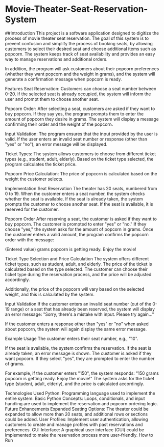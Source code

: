 # Movie-Theater-Seat-Reservation-System

##Introduction
This project is a software application designed to digitize the process of movie theater seat reservation. The goal of this system is to prevent confusion and simplify the process of booking seats, by allowing customers to select their desired seat and choose additional items such as popcorn. The system keeps track of seat availability and provides an easy way to manage reservations and additional orders.

In addition, the program will ask customers about their popcorn preferences (whether they want popcorn and the weight in grams), and the system will generate a confirmation message when popcorn is ready.

Features
Seat Reservation: Customers can choose a seat number between 0-20. If the selected seat is already occupied, the system will inform the user and prompt them to choose another seat.

Popcorn Order: After selecting a seat, customers are asked if they want to buy popcorn. If they say yes, the program prompts them to enter the amount of popcorn they desire in grams. The system will display a message confirming their order and the weight of the popcorn.

Input Validation: The program ensures that the input provided by the user is valid. If the user enters an invalid seat number or response (other than "yes" or "no"), an error message will be displayed.

Ticket Types: The system allows customers to choose from different ticket types (e.g., student, adult, elderly). Based on the ticket type selected, the program calculates the ticket price.

Popcorn Price Calculation: The price of popcorn is calculated based on the weight the customer selects.

Implementation
Seat Reservation
The theater has 20 seats, numbered from 0 to 19. When the customer enters a seat number, the system checks whether the seat is available. If the seat is already taken, the system prompts the customer to choose another seat. If the seat is available, it is reserved for the customer.

Popcorn Order
After reserving a seat, the customer is asked if they want to buy popcorn. The customer is prompted to enter "yes" or "no." If they choose "yes," the system asks for the amount of popcorn in grams. Once the customer enters a valid amount, the program confirms the popcorn order with the message:

(Entered value) grams popcorn is getting ready. Enjoy the movie!

Ticket Type Selection and Price Calculation
The system offers different ticket types, such as student, adult, and elderly. The price of the ticket is calculated based on the type selected. The customer can choose their ticket type during the reservation process, and the price will be adjusted accordingly.

Additionally, the price of the popcorn will vary based on the selected weight, and this is calculated by the system.

Input Validation
If the customer enters an invalid seat number (out of the 0-19 range) or a seat that has already been reserved, the system will display an error message:
"Sorry, there's a mistake with input. Please try again..."

If the customer enters a response other than "yes" or "no" when asked about popcorn, the system will again display the same error message.

Example Usage
The customer enters their seat number, e.g., "10".

If the seat is available, the system confirms the reservation.
If the seat is already taken, an error message is shown.
The customer is asked if they want popcorn. If they select "yes", they are prompted to enter the number of grams.

For example, if the customer enters "150", the system responds:
"150 grams popcorn is getting ready. Enjoy the movie!"
The system asks for the ticket type (student, adult, elderly), and the price is calculated accordingly.

Technologies Used
Python: Programming language used to implement the entire system.
Basic Python Concepts: Loops, conditionals, and input handling are used to implement the reservation and popcorn ordering logic.
Future Enhancements
Expanded Seating Options: The theater could be expanded to allow more than 20 seats, and additional rows or sections could be added.
User Profiles: Implement user authentication, allowing customers to create and manage profiles with past reservations and preferences.
GUI Interface: A graphical user interface (GUI) could be implemented to make the reservation process more user-friendly.
How to Run
